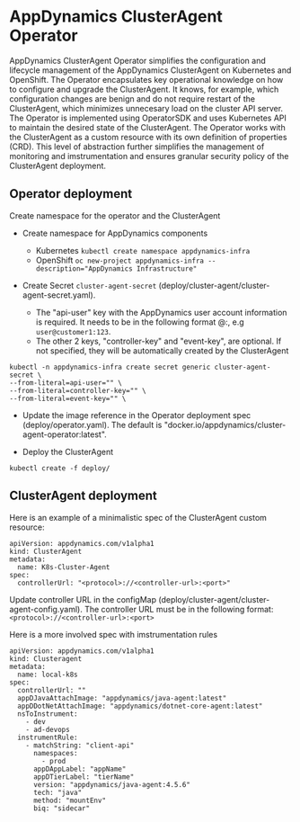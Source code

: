 # AppDynamics ClusterAgent Operator

AppDynamics ClusterAgent Operator simplifies the configuration and lifecycle management of the AppDynamics ClusterAgent on Kubernetes and OpenShift. The Operator encapsulates key operational knowledge on how to configure and upgrade the ClusterAgent. It knows, for example, which configuration changes are benign and do not require restart of the ClusterAgent, which minimizes unnecesary load on the cluster API server.
The Operator is implemented using OperatorSDK and uses Kubernetes API to maintain the desired state of the ClusterAgent. The Operator works with the ClusterAgent as a custom resource with its own definition of properties (CRD). This level of abstraction further simplifies the management of monitoring and imstrumentation and ensures granular security policy of the ClusterAgent deployment.



## Operator deployment
Create namespace for the operator and the ClusterAgent

* Create namespace for AppDynamics components
  * Kubernetes
   `kubectl create namespace appdynamics-infra`
  * OpenShift
   `oc new-project appdynamics-infra --description="AppDynamics Infrastructure"`

* Create Secret `cluster-agent-secret` (deploy/cluster-agent/cluster-agent-secret.yaml). 
  * The "api-user" key with the AppDynamics user account information is required. It needs to be in the following format <username>@<account>:<password>, e.g ` user@customer1:123 `. 
  * The other 2 keys, "controller-key" and "event-key", are optional. If not specified, they will be automatically created by the ClusterAgent

```
kubectl -n appdynamics-infra create secret generic cluster-agent-secret \
--from-literal=api-user="" \
--from-literal=controller-key="" \
--from-literal=event-key="" \
```

* Update the image reference in the Operator deployment spec (deploy/operator.yaml). The default is "docker.io/appdynamics/cluster-agent-operator:latest".


* Deploy the ClusterAgent
```
kubectl create -f deploy/
```


## ClusterAgent deployment

Here is an example of a minimalistic spec of the ClusterAgent custom resource:

```
apiVersion: appdynamics.com/v1alpha1
kind: ClusterAgent
metadata:
  name: K8s-Cluster-Agent
spec:
  controllerUrl: "<protocol>://<controller-url>:<port>"
```
Update controller URL in the configMap (deploy/cluster-agent/cluster-agent-config.yaml). The controller URL must be in the following format:
` <protocol>://<controller-url>:<port> `

Here is a more involved spec with imstrumentation rules

```
apiVersion: appdynamics.com/v1alpha1
kind: Clusteragent
metadata:
  name: local-k8s
spec:
  controllerUrl: ""
  appDJavaAttachImage: "appdynamics/java-agent:latest"
  appDDotNetAttachImage: "appdynamics/dotnet-core-agent:latest"
  nsToInstrument:
    - dev
	- ad-devops
  instrumentRule:
	- matchString: "client-api"
	  namespaces:
	    - prod
	  appDAppLabel: "appName"
	  appDTierLabel: "tierName"
	  version: "appdynamics/java-agent:4.5.6"
	  tech: "java"
	  method: "mountEnv"
      biq: "sidecar"
```
	

